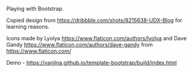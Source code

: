 Playing with Bootstrap.

Copied design from https://dribbble.com/shots/8215638-UDX-Blog for learning reasons.

Icons made by Lyolya https://www.flaticon.com/authors/lyolya and Dave Gandy https://www.flaticon.com/authors/dave-gandy from https://www.flaticon.com/

Demo - https://vanilna.github.io/template-bootstrap/build/index.html
